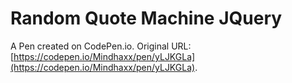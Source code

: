 # Random Quote Machine JQuery

A Pen created on CodePen.io. Original URL: [https://codepen.io/Mindhaxx/pen/yLJKGLa](https://codepen.io/Mindhaxx/pen/yLJKGLa).


